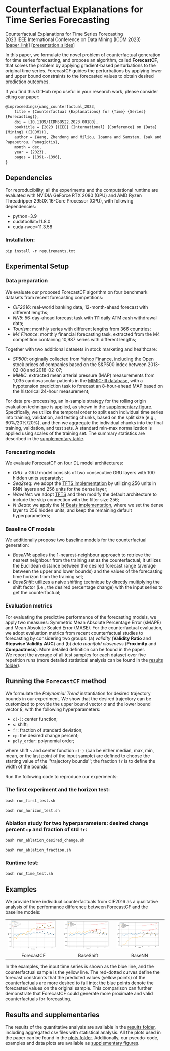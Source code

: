 # Counterfactual Explanations for Time Series Forecasting
Counterfactual Explanations for Time Series Forecasting<br/>
2023 IEEE International Conference on Data Mining (ICDM 2023)<br/>
[[paper_link]](https://ieeexplore.ieee.org/document/10415785)
[[presentation_slides]](./supplement_figures/ICDM_ForecastCF.pdf) 
<!-- [[conference_code]](https://github.com/zhendong3wang/counterfactual-explanations-for-forecasting) -->

In this paper, we formulate the novel problem of counterfactual generation for time series forecasting, and propose an algorithm, called **ForecastCF**, that solves the problem by applying gradient-based perturbations to the original time series. ForecastCF guides the perturbations by applying lower and upper bound constraints to the forecasted values to obtain desired prediction outcomes.

If you find this GitHub repo useful in your research work, please consider citing our paper:
```
@inproceedings{wang_counterfactual_2023,
    title = {Counterfactual {Explanations} for {Time} {Series} {Forecasting}},
    doi = {10.1109/ICDM58522.2023.00180},
    booktitle = {2023 {IEEE} {International} {Conference} on {Data} {Mining} ({ICDM})},
    author = {Wang, Zhendong and Miliou, Ioanna and Samsten, Isak and Papapetrou, Panagiotis},
    month = dec,
    year = {2023},
    pages = {1391--1396},
}
``` 

## Dependencies
For reproducibility, all the experiments and the computational runtime are evaluated with NVIDIA GeForce RTX 2080 (GPU) and AMD Ryzen Threadripper 2950X 16-Core Processor (CPU), with following dependencies:
  - python=3.9
  - cudatoolkit=11.8.0
  - cuda-nvcc=11.3.58

### Installation:
```
pip install -r requirements.txt
```

## Experimental Setup
### Data preparation
We evaluate our proposed ForecastCF algorithm on four benchmark datasets from recent forecasting competitions: 
- *CIF2016*: real-world banking data, 12-month-ahead forecast with different lengths;  
- *NN5*: 56-day-ahead forecast task with 111 daily ATM cash withdrawal data;
- *Tourism*: monthly series with different lengths from 366 countries;
- *M4 Finance*: monthly financial forecasting task, extracted from the M4 competition containing 10,987 series with different lengths; 

Together with two additional datasets in stock marketing and healthcare: 
- *SP500*: originally collected from [Yahoo Finance](https://finance.yahoo.com/), including the Open stock prices of companies based on the S&P500 index between 2013-02-08 and 2018-02-07;
- *MIMIC*: extracted mean arterial pressure (MAP) measurements from 1,035 cardiovascular patients in the [MIMIC-III database](https://physionet.org/content/mimiciii/1.4/), with a hypotension prediction task to forecast an 8-hour-ahead MAP based on the historical 24-hour measurement;

For data pre-processing, an in-sample strategy for the rolling origin evaluation technique is applied, as shown in the [supplementary figure](./supplement_figures/data_train_test_split.png). Specifically, we utilize the temporal order to split each individual time series into training, validation, and testing chunks, based on the split size (e.g., 60%/20%/20%), and then we aggregate the individual chunks into the final training, validation, and test sets. A standard min-max normalization is applied using scales of the training set.
The summary statistics are described in the [supplementary table](./supplement_figures/data_summary_statistics.png).

### Forecasting models
We evaluate ForecastCF on four DL model architectures:
- *GRU*: a GRU model consists of two consecutive GRU layers with 100 hidden units separately;
- *Seq2seq*: we adopt the [TFTS implementation](https://github.com/LongxingTan/Time-series-prediction) by utilizing 256 units in RNN layers and 256 units for the dense layer;
- *WaveNet*: we adopt [TFTS](https://github.com/LongxingTan/Time-series-prediction) and then modify the default architecture to include the skip connection with the filter size 256;
- *N-Beats*: we apply the [N-Beats implementation](https://github.com/philipperemy/n-beats), where we set the dense layer to 256 hidden units, and keep the remaining default hyperparameters;

### Baseline CF models
We additionally propose two baseline models for the counterfactual generation:
- *BaseNN*: applies the 1-nearest-neighbour approach to retrieve the nearest neighbour from the training set as the counterfactual; it utilizes the Euclidean distance between the desired forecast range (average between the upper and lower bounds) and the values of the forecasting time horizon from the training set;
- *BaseShift*: utilizes a naive shifting technique by directly multiplying the shift factor (i.e., the desired percentage change) with the input series to get the counterfactual;

### Evaluation metrics
For evaluating the predictive performance of the forecasting models, we apply two measures: Symmetric Mean Absolute Percentage Error (sMAPE) and Mean Absolute Scaled Error (MASE).
For the counterfactual evaluation, we adopt evaluation metrics from recent counterfactual studies to forecasting by considering two groups: (a) *validity* (**Validity Ratio** and **Stepwise Validity AUC**) and (b) *data manifold closeness* (**Proximity** and **Compactness**). More detailed definition can be found in the paper. <br/>
We report the average of all test samples for each dataset over five repetition runs (more detailed statistical analysis can be found in the [results folder](./results/)).


## Running the `ForecastCF` method
We formulate the *Polynomial Trend* instantiation for desired trajectory bounds in our experiment. We show that the desired trajectory can be customized to provide the upper bound vector $\alpha$ and the lower bound vector $\beta$, with the following hyperparameters:  
- `c(·)`: center function;
- `s`: shift;
- `fr`: fraction of standard deviation; 
- `cp`: the desired change percent;
- `poly_order`: polynomial order;

where shift `s` and center function `c(·)` (can be either median, max, min, mean, or the last point of the input sample) are defined to choose the starting value of the ''trajectory bounds''; the fraction `fr` is to define the width of the bounds.

Run the following code to reproduce our experiments:
### The first experiment and the horizon test:

```
bash run_first_test.sh
```
```
bash run_horizon_test.sh
```

### Ablation study for two hyperparameters: desired change percent `cp` and fraction of std `fr`:
```
bash run_ablation_desired_change.sh
```
```
bash run_ablation_fraction.sh
```

### Runtime test:
```
bash run_time_test.sh
```

## Examples
We provide three individual counterfactuals from CIF2016 as a qualitative analysis of the performance difference between ForecastCF and the baseline models:

<!-- ![examples](./results/example-forecastcf.png)  -->
<table>
  <tr>
    <td><img src="./supplement_figures/example-forecastcf.png" width="93%" ></td>
    <td><img src="./supplement_figures/example-baseshift.png" width="93%"></td>
    <td><img src="./supplement_figures/example-basenn.png" width="93%"></td>
  </tr>
    <tr>
    <td align="center">ForecastCF</td>
    <td align="center">BaseShift</td>
    <td align="center">BaseNN</td>
  </tr>
 </table>

In the examples, the input time series is shown as the blue line, and the counterfactual sample is the yellow line. The red-dotted curves define the forecast constraints that the predicted values (yellow points) of the counterfactuals are more desired to fall into; the blue points denote the forecasted values on the original sample. This comparison can further demonstrate that ForecastCF could generate more proximate and valid counterfactuals for forecasting.

## Results and supplementaries
The results of the quantitative analysis are available in the [results folder](./results/), including aggregated csv files with statistical analysis. All the plots used in the paper can be found in the [plots folder](./plots/). Additionally, our pseudo-code, examples and data plots are available as [supplementary figures](./supplement_figures).

